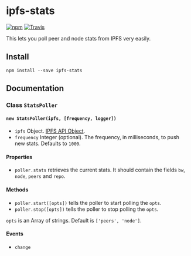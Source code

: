 # ipfs-stats

[![npm](https://img.shields.io/npm/v/ipfs-stats.svg?style=flat-square)](https://www.npmjs.com/package/ipfs-stats)
[![Travis](https://img.shields.io/travis/hacdias/ipfs-stats.svg?style=flat-square)](https://travis-ci.org/hacdias/ipfs-stats)

This lets you poll peer and node stats from IPFS very easily.

## Install

```
npm install --save ipfs-stats
```

## Documentation

### Class `StatsPoller`

#### `new StatsPoller(ipfs, [frequency, logger])`

- `ipfs` Object. [IPFS API Object](https://github.com/ipfs/js-ipfs-api).
- `frequency` Integer (optional). The frequency, in milliseconds, to push new stats. Defaults to `1000`.

#### Properties

- `poller.stats` retrieves the current stats. It should contain the fields `bw`, `node`, `peers` and `repo`.
    
#### Methods

- `poller.start([opts])` tells the poller to start polling the `opts`.
- `poller.stop([opts])` tells the poller to stop polling the `opts`.

`opts` is an Array of strings. Default is `['peers', 'node']`.


#### Events

- `change`
